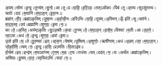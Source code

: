 

  
अ॒यम्।सोमः॑।इ॒न्द्र॒।तुभ्य॑म्।सु॒न्वे॒।आ।तु।प्र।या॒हि॒।ह॒रि॒ऽवः॒।तत्ऽओ॑काः।पिब॑।तु।अ॒स्य।सुऽसु॑तस्य।चारोः॑।ददः॑।म॒घानि॑।म॒घ॒ऽव॒न्।इ॒या॒नः॥  
ब्रह्म॑न्।वी॒र॒।ब्रह्म॑ऽकृतिम्।जु॒षा॒णः।अ॒र्वा॒ची॒नः।हरि॑ऽभिः।या॒हि॒।तूय॑म्।अ॒स्मिन्।ऊँ॒ इति॑।सु।सव॑ने।मा॒द॒य॒स्व॒।उप॑।ब्रह्मा॑णि।शृ॒ण॒वः॒।इ॒मा।नः॒॥  
का।ते॒।अ॒स्ति॒।अर॑म्ऽकृतिः।सु॒ऽउ॒क्तैः।क॒दा।नू॒नम्।ते॒।म॒घ॒ऽव॒न्।दा॒शे॒म॒।विश्वाः॑।म॒तीः।आ।त॒त॒ने॒।त्वा॒ऽया।अध॑।मे॒।इ॒न्द्र॒।शृ॒ण॒वः॒।हवा॑।इ॒मा॥  
उ॒तो इति॑।घ॒।ते।पु॒रु॒ष्याः॑।इत्।आ॒स॒न्।येषा॑म्।पूर्वे॑षाम्।अ॒शृ॒णोः॒।ऋषी॑णाम्।अध॑।अ॒हम्।त्वा॒।म॒घ॒ऽव॒न्।जो॒ह॒वी॒मि॒।त्वम्।नः॒।इ॒न्द्र॒।अ॒सि॒।प्रऽम॑तिः।पि॒ताऽइ॑व॥  
वो॒चेम॑।इत्।इन्द्र॑म्।म॒घऽवा॑नम्।ए॒न॒म्।म॒हः।र॒यः।राध॑सः।यत्।दद॑त्।नः॒।यः।अर्च॑तः।ब्रह्म॑ऽकृतिम्।अवि॑ष्ठः।यू॒यम्।पा॒त॒।स्व॒स्तिऽभिः॑।सदा॑।नः॒॥  
